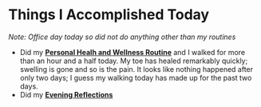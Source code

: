 # Things I Accomplished Today

_Note: Office day today so did not do anything other than my routines_

- Did my **[Personal Healh and Wellness Routine](../../Routines/personal-health-and-wellness-routine-2024-week-3.md)** and I walked for more than an hour and a half today. My toe has healed remarkably quickly; swelling is gone and so is the pain. It looks like nothing happened after only two days; I guess my walking today has made up for the past two days.
- Did my **[Evening Reflections](../../Routines/evening-reflections.md)**
